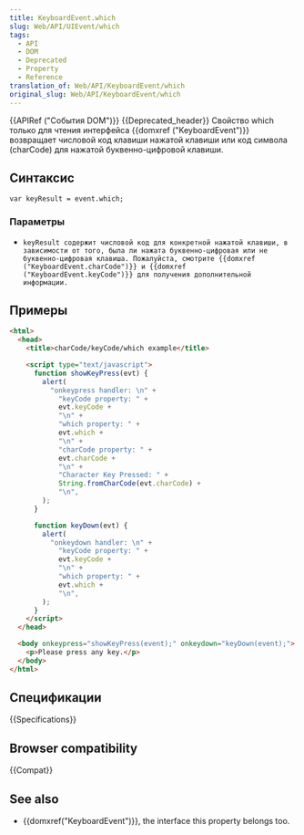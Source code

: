 ```yaml
---
title: KeyboardEvent.which
slug: Web/API/UIEvent/which
tags:
  - API
  - DOM
  - Deprecated
  - Property
  - Reference
translation_of: Web/API/KeyboardEvent/which
original_slug: Web/API/KeyboardEvent/which
---
```


{{APIRef ("События DOM")}} {{Deprecated_header}}
Свойство which только для чтения интерфейса {{domxref ("KeyboardEvent")}} возвращает числовой код клавиши нажатой клавиши или код символа (charCode) для нажатой буквенно-цифровой клавиши.

## Синтаксис

```
var keyResult = event.which;
```

### Параметры

- `keyResult содержит числовой код для конкретной нажатой клавиши, в зависимости от того, была ли нажата буквенно-цифровая или не буквенно-цифровая клавиша. Пожалуйста, смотрите {{domxref ("KeyboardEvent.charCode")}} и {{domxref ("KeyboardEvent.keyCode")}} для получения дополнительной информации.`

## Примеры

```html
<html>
  <head>
    <title>charCode/keyCode/which example</title>

    <script type="text/javascript">
      function showKeyPress(evt) {
        alert(
          "onkeypress handler: \n" +
            "keyCode property: " +
            evt.keyCode +
            "\n" +
            "which property: " +
            evt.which +
            "\n" +
            "charCode property: " +
            evt.charCode +
            "\n" +
            "Character Key Pressed: " +
            String.fromCharCode(evt.charCode) +
            "\n",
        );
      }

      function keyDown(evt) {
        alert(
          "onkeydown handler: \n" +
            "keyCode property: " +
            evt.keyCode +
            "\n" +
            "which property: " +
            evt.which +
            "\n",
        );
      }
    </script>
  </head>

  <body onkeypress="showKeyPress(event);" onkeydown="keyDown(event);">
    <p>Please press any key.</p>
  </body>
</html>
```

## Спецификации

{{Specifications}}

## Browser compatibility

{{Compat}}

## See also

- {{domxref("KeyboardEvent")}}, the interface this property belongs too.
